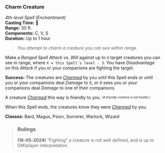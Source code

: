 ### Charm Creature
*4th-level Spell (Enchantment)*  
**Casting Time:** 🔷  
**Range:** 30 ft.  
**Components:** C, V, S  
**Duration:** Up to 1 hour  

> *You attempt to charm a creature you can see within range.*

Make a *Ranged Spell Attack* vs. *Will* against up to `X` target creatures you can see in range, where `X = this Spell's level - 3`. You have *Disadvantage* on this *Attack* if you or your companions are fighting the target.

**Success:** The creatures are *[Charmed]* by you until this Spell ends or until you or your companions deal *Damage* to it, or it sees you or your companions deal *Damage* to one of their companions.

A creature *[Charmed]* this way is friendly to you. <sup><sub>*(A friendly creature is not hostile.)*</sub><sup>

When this Spell ends, the creatures know they were *[Charmed]* by you.

**Classes:** Bard, Magus, Psion, Sorcerer, Warlock, Wizard

> ### Rulings
>
> **(16-05-2024)** "Fighting" a creature is not well defined, and is up to GM/player interpretation.

[Charmed]: ../../Rules/Conditions/Charmed.md
